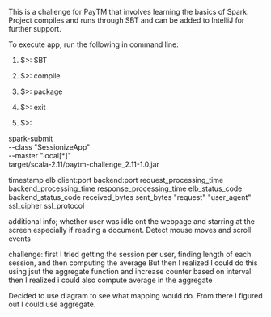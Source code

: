 This is a challenge for PayTM that involves learning the basics of Spark. Project compiles and runs through SBT and can be added to IntelliJ for further support.

To execute app, run the following in command line:
1. $>: SBT

2. $>: compile

3. $>: package

4. $>: exit

5. $>: 

spark-submit \
   --class "SessionizeApp" \
   --master "local[*]" \
   target/scala-2.11/paytm-challenge_2.11-1.0.jar




 timestamp elb client:port backend:port request_processing_time backend_processing_time response_processing_time elb_status_code backend_status_code received_bytes sent_bytes "request" "user_agent" ssl_cipher ssl_protocol


 additional info; whether user was idle ont the webpage and starring at the screen especially if 
 reading a document. Detect mouse moves and scroll events

 challenge:
 first I tried getting the session per user, finding length of each session, and then computing the average
 But then I realized I could do this using jsut the aggregate function and increase counter based on interval
 then I realized i could also compute average in the aggregate

 Decided to use diagram to see what mapping would do. From there I figured out I could use aggregate.